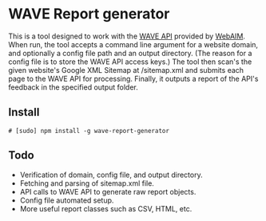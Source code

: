 # WAVE Report generator

This is a tool designed to work with the [WAVE API](http://wave.webaim.org/api/)
provided by [WebAIM](http://webaim.org). When run, the tool accepts a command
line argument for a website domain, and optionally a config file path and an
output directory. (The reason for a config file is to store the WAVE API access
keys.) The tool then scan's the given website's Google XML Sitemap at
/sitemap.xml and submits each page to the WAVE API for processing. Finally, it
outputs a report of the API's feedback in the specified output folder.

## Install

```
# [sudo] npm install -g wave-report-generator
```

## Todo

* Verification of domain, config file, and output directory.
* Fetching and parsing of sitemap.xml file.
* API calls to WAVE API to generate raw report objects.
* Config file automated setup.
* More useful report classes such as CSV, HTML, etc.

